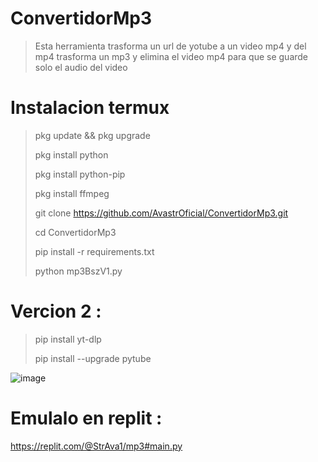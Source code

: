 # ConvertidorMp3
> Esta herramienta trasforma un url de yotube a un video mp4 y del mp4 trasforma un mp3 y elimina el video mp4 para que se guarde solo el audio del video 
# Instalacion termux
> pkg update && pkg upgrade
> 
> pkg install python
> 
> pkg install python-pip
> 
> pkg install ffmpeg
> 
> git clone https://github.com/AvastrOficial/ConvertidorMp3.git
> 
> cd ConvertidorMp3
> 
> pip install -r requirements.txt
> 
> python mp3BszV1.py
# Vercion 2 :
> pip install yt-dlp
>
> pip install --upgrade pytube
> 
![image](https://github.com/user-attachments/assets/623e31ab-dbd7-41b3-b3b3-a45d2461f569)

# Emulalo en replit :
https://replit.com/@StrAva1/mp3#main.py
